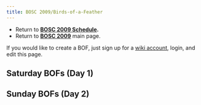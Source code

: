 ```yaml
---
title: BOSC 2009/Birds-of-a-Feather
---
```


-   Return to **[ BOSC 2009 Schedule](BOSC_2009_Schedule "wikilink").**
-   Return to **[ BOSC 2009](BOSC_2009 "wikilink")** main page.

If you would like to create a BOF, just sign up for a [ wiki
account](Special:Userlogin "wikilink"), login, and edit this page.

Saturday BOFs (Day 1)
---------------------

Sunday BOFs (Day 2)
-------------------
